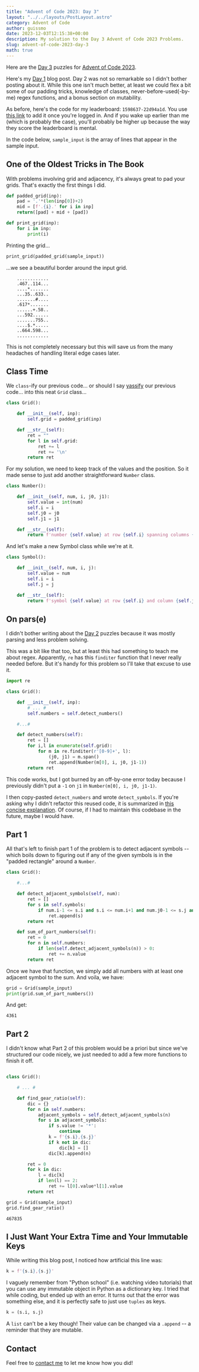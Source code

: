 ```yaml
---
title: "Advent of Code 2023: Day 3"
layout: "../../layouts/PostLayout.astro"
category: Advent of Code
author: guissmo
date: 2023-12-03T12:15:38+00:00
description: My solution to the Day 3 Advent of Code 2023 Problems.
slug: advent-of-code-2023-day-3
math: true
---
```


Here are the [Day 3](https://adventofcode.com/2023/day/3) puzzles for [Advent of Code 2023](https://adventofcode.com).

Here's my [Day 1](../advent-of-code-2023-day-1/) blog post. Day 2 was not so remarkable so I didn't bother posting about it. While this one isn't much better, at least we could flex a bit some of our padding tricks, knowledge of classes, never-before-used(-by-me) regex functions, and a bonus section on mutability.

As before, here's the code for my leaderboard: `1598637-22d94a1d`. You use [this link](https://adventofcode.com/2023/leaderboard/private) to add it once you're logged in. And if you wake up earlier than me (which is probably the case), you'll probably be higher up because the way they score the leaderboard is mental.

In the code below, `sample_input` is the array of lines that appear in the sample input.

## One of the Oldest Tricks in The Book

With problems involving grid and adjacency, it's always great to pad your grids. That's exactly the first things I did.

```python
def padded_grid(inp):
    pad = '.'*(len(inp[0])+2)
    mid = [f'.{i}.' for i in inp]
    return([pad] + mid + [pad])

def print_grid(inp):
    for i in inp:
        print(i)
```

Printing the grid...

```python
print_grid(padded_grid(sample_input))
```

...we see a beautiful border around the input grid.

```
    ............
    .467..114...
    ....*.......
    ...35..633..
    .......#....
    .617*.......
    ......+.58..
    ...592......
    .......755..
    ....$.*.....
    ..664.598...
    ............
```

This is not completely necessary but this will save us from the many headaches of handling literal edge cases later.

## Class Time

We `class`-ify our previous code... or should I say [yassify](https://en.wiktionary.org/wiki/yassify) our previous code... into this neat `Grid` class...

```python
class Grid():

    def __init__(self, inp):
        self.grid = padded_grid(inp)

    def __str__(self):
        ret = ""
        for l in self.grid:
            ret += l
            ret += '\n'
        return ret
```

For my solution, we need to keep track of the values and the position. So it made sense to just add another straightforward `Number` class.

```python
class Number():

    def __init__(self, num, i, j0, j1):
        self.value = int(num)
        self.i = i
        self.j0 = j0
        self.j1 = j1

    def __str__(self):
        return f'number {self.value} at row {self.i} spanning columns {self.j0} to {self.j1}'
```

And let's make a new Symbol class while we're at it.

```python
class Symbol():

    def __init__(self, num, i, j):
        self.value = num
        self.i = i
        self.j = j

    def __str__(self):
        return f'symbol {self.value} at row {self.i} and column {self.j}'
```

## On pars(e)

I didn't bother writing about the [Day 2](https://adventofcode.com/2023/day/3) puzzles because it was mostly parsing and less problem solving.

This was a bit like that too, but at least this had something to teach me about regex. Apparently, `re` has this `finditer` function that I never really needed before. But it's handy for this problem so I'll take that excuse to use it.

```python
import re

class Grid():

    def __init__(self, inp):
        # ... #
        self.numbers = self.detect_numbers()

    #...#

    def detect_numbers(self):
        ret = []
        for i,l in enumerate(self.grid):
            for m in re.finditer(r'[0-9]+', l):
                (j0, j1) = m.span()
                ret.append(Number(m[0], i, j0, j1-1))
        return ret
```

This code works, but I got burned by an off-by-one error today because I previously didn't put a `-1` on `j1` in `Number(m[0], i, j0, j1-1)`.

I then copy-pasted `detect_numbers` and wrote `detect_symbols`. If you're asking why I didn't refactor this reused code, it is summarized in [this concise explanation](https://www.youtube.com/watch?v=bFEoMO0pc7k&t=10s). Of course, if I had to maintain this codebase in the future, maybe I would have.

## Part 1

All that's left to finish part 1 of the problem is to detect adjacent symbols -- which boils down to figuring out if any of the given symbols is in the "padded rectangle" around a `Number`.

```python
class Grid():

    #...#

    def detect_adjacent_symbols(self, num):
        ret = []
        for s in self.symbols:
            if num.i-1 <= s.i and s.i <= num.i+1 and num.j0-1 <= s.j and s.j <= num.j1+1:
                ret.append(s)
        return ret

    def sum_of_part_numbers(self):
        ret = 0
        for n in self.numbers:
            if len(self.detect_adjacent_symbols(n)) > 0:
                ret += n.value
        return ret
```

Once we have that function, we simply add all numbers with at least one adjacent symbol to the sum. And voila, we have:

```python
grid = Grid(sample_input)
print(grid.sum_of_part_numbers())
```

And get:

    4361

## Part 2

I didn't know what Part 2 of this problem would be a priori but since we've structured our code nicely, we just needed to add a few more functions to finish it off.

```python

class Grid():

    # ... #

    def find_gear_ratio(self):
        dic = {}
        for n in self.numbers:
            adjacent_symbols = self.detect_adjacent_symbols(n)
            for s in adjacent_symbols:
                if s.value != '*':
                    continue
                k = f'{s.i},{s.j}'
                if k not in dic:
                    dic[k] = []
                dic[k].append(n)

        ret = 0
        for k in dic:
            l = dic[k]
            if len(l) == 2:
                ret += l[0].value*l[1].value
        return ret

grid = Grid(sample_input)
grid.find_gear_ratio()
```

    467835

## I Just Want Your Extra Time and Your Immutable Keys

While writing this blog post, I noticed how artificial this line was:

```python
k = f'{s.i},{s.j}'
```

I vaguely remember from "Python school" (i.e. watching video tutorials) that you can use any immutable object in Python as a dictionary key. I tried that while coding, but ended up with an error. It turns out that the error was something else, and it is perfectly safe to just use `tuples` as keys.

```python
k = (s.i, s.j)
```

A `list` can't be a key though! Their value can be changed via a `.append` -- a reminder that they are mutable.

## Contact

Feel free to [contact me](../../) to let me know how you did!
